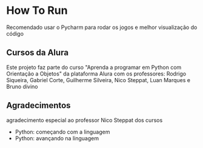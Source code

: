 
# How To Run

Recomendado usar o Pycharm para rodar os jogos e melhor visualização do código




## Cursos da Alura

Este projeto faz parte do curso "Aprenda a programar em Python com Orientação a Objetos" da plataforma Alura com os professores:
Rodrigo Siqueira, Gabriel Corte, Guilherme Silveira, Nico Steppat, Luan Marques e Bruno divino
## Agradecimentos

agradecimento especial ao professor Nico Steppat dos cursos
- Python: começando com a linguagem
- Python: avançando na linguagem